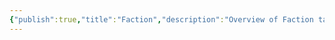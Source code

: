 ```yaml
---
{"publish":true,"title":"Faction","description":"Overview of Faction tag.","created":"2024-04-11T17:55:05.114+02:00","modified":"2024-10-04T00:24:42.068+02:00","cssclasses":"mado-heading"}
---
```


